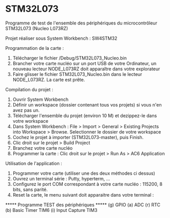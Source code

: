 # STM32L073
Programme de test de l'ensemble des périphériques du microcontrôleur STM32L073 (Nucleo L073RZ)

Projet réaliser sous System Workbench : SW4STM32


Programmation de la carte :
1. Télécharger le fichier /Debug/STM32L073_Nucleo.bin
2. Brancher votre carte nucléo sur un port USB de votre Ordinateur, un nouveau lecteur NODE_L073RZ doit apparaître dans votre explorateur
3. Faire glisser le fichier STM32L073_Nucleo.bin dans le lecteur NODE_L073RZ. La carte est prête.


Compilation du projet :
1. Ouvrir System Workbench
2. Définir un workspace (dossier contenant tous vos projets) si vous n'en avez pas un.
3. Télécharger l'ensemble du projet (environ 10 M) et dezippez-le dans votre workspace
4. Dans System Workbench : File > Import > General > Existing Projects into Workspace > Browse. Selectionner le dossier de votre workspace
5. Cochez le projet à importer (STM32L073-master), puis Finish.
6. Clic droit sur le projet > Build Project
7. Branchez votre carte nucléo
8. Programmer la carte : Clic droit sur le projet > Run As > AC6 Application



Utilisation de l'application :
1. Programmer votre carte (utiliser une des deux méthodes ci dessus)
2. Ouvrez un terminal série : Putty, hyperterm, ...
3. Configurez le port COM correspondant à votre carte nucléo : 115200, 8 bits, sans parité.
4. Reset la carte, le menu suivant doit apparaitre dans votre terminal :


***** Programme TEST des périphériques *****
        (g) GPIO
        (a) ADC
        (r) RTC
        (b) Basic Timer TIM6
        (i) Input Capture TIM3
